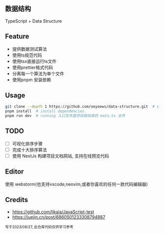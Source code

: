 ## 数据结构

TypeScript + Data Structure

## Feature

* 提供数据测试算法
* 使用ts规范代码
* 使用tsx直接运行ts文件
* 使用prettier格式代码
* 分离每一个算法为单个文件
* 使用pnpm 安装依赖

## Usage 

```bash
git clone --depth 1 https://github.com/oeyoews/data-structure.git  # clone repo
pnpm install  # install dependencies
pnpm run dev  # running 入口文件是项目根目录的 main.ts 文件
```


## TODO

- [ ] 可视化排序步骤
- [ ] 完成十大排序算法
- [ ] 使用 NextJs 构建项目文档网站, 支持在线预览代码

## Editor

使用 webstorm(也支持vscode,neovim,或者你喜欢的任何一款代码编辑器)

## Credits

* https://github.com/likaia/JavaScript-test
* https://juejin.cn/post/6860501233308794887

<small>写于2023/08/27, 此仓库代码仅供学习参考</small>
